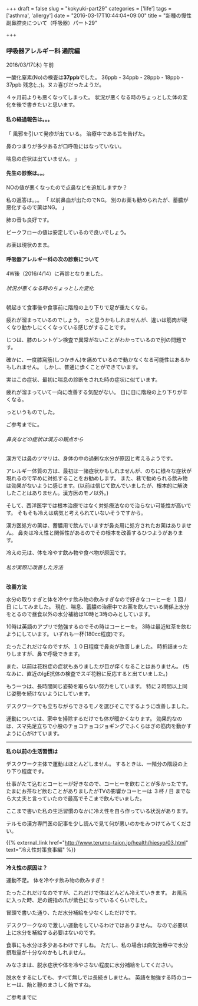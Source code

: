 +++
draft = false
slug = "kokyuki-part29"
categories = ['life']
tags = ['asthma', 'allergy']
date = "2016-03-17T10:44:04+09:00"
title = "新種の慢性副鼻腔炎について（呼吸器）パート29"

+++

### 呼吸器アレルギー科 通院編

2016/03/17(木) 午前

一酸化窒素(No)の検査は**37ppb**でした。
36ppb - 34ppb - 28ppb - 18ppb - 37ppb
残念(;_;)。ヌカ喜びだったようだ。

４ヶ月前よりも悪くなってしまった。
状況が悪くなる時のちょっとした体の変化を後で書きたいと思います。

<!--more-->

#### 私の経過報告は。。。

「
風邪を引いて発疹が出ている。
治療中である旨を告げた。

鼻のつまりが多少あるが口呼吸にはなっていない。

喘息の症状は出ていません。
」

#### 先生の診察は。。。

NOの値が悪くなったので点鼻などを追加しますか？

私の返答は。。。
「
以前鼻血が出たのでNG。
別のお薬も勧められたが、蓄膿が悪化するので薬はNG。
」

肺の音も良好です。

ピークフローの値は安定しているので良いでしょう。

お薬は現状のまま。

#### 呼吸器アレルギー科の次の診察について

4W後（2016/4/14）に再診となりました。

###### 状況が悪くなる時のちょっとした変化

朝起きて食事後や食事前に階段の上り下りで足が重たくなる。

疲れが溜まっているのでしょう。
っと思うかもしれませんが、違いは筋肉が硬くなり動かしにくくなっている感じがすることです。

じつは、膝のレントゲン検査で異常がないことがわかっているので別の問題です。

確かに、一度膝窩筋(しつかきん)を痛めているので動かなくなる可能性はあるかもしれません。
しかし、普通に歩くことができています。

実はこの症状、最初に喘息の診断をされた時の症状に似ています。

疲れが溜まっていて一向に改善する気配がない。
日に日に階段の上り下りが辛くなる。

っというものでした。

ご参考までに。


###### 鼻炎などの症状は漢方の観点から

漢方では鼻のツマリは、身体の中の過剰な水分が原因と考えるようです。

アレルギー体質の方は、最初は一諸症状かもしれませんが、のちに様々な症状が現れるので早めに対処することをお勧めします。
また、巷で勧められる飲み物は効果がないように感じます。(以前は信じて飲んでいましたが、根本的に解決したことはありません。漢方医のモノ以外。)

そして、西洋医学では根本治療ではなく対処療法なので治らない可能性が高いです。
そもそも冷えは病気と考えられていないそうですから。

漢方医処方の薬は、蓄膿用で飲んでいますが鼻炎用に処方されたお薬はありません。
鼻炎は冷え性と関係性があるのでその根本を改善するひつようがあります。

冷えの元は、体を冷やす飲み物や食べ物が原因です。

###### 私が実際に改善した方法

**改善方法**

水分の取りすぎと体を冷やす飲み物の飲みすぎなので好きなコーヒーを １回 / 日 にしてみました。
現在、喘息、蓄膿の治療中でお薬を飲んでいる関係上水分をとるので昼食以外の水分補給は10時と3時のみとしています。

10時は英語のアプリで勉強するのでその時はコーヒーを。
3時は最近紅茶を飲むようにしています。
いずれも一杯(180cc程度)です。

たったこれだけなのですが、１０日程度で鼻炎が改善しました。
時折詰まったりしますが、鼻で呼吸できます。

また、以前は花粉症の症状もありましたが目が痒くなることはありません。
(ちなみに、直近のIgE抗体の検査でスギ花粉に反応すると出ていました。)

もう一つは、長時間同じ姿勢を取らない努力をしています。
特に２時間以上同じ姿勢を続けないようにしています。

デスクワークでも立ちながらできるモノを選びそこでするように改善しました。

運動については、家中を掃除するだけでも体が暖かくなります。
効果的なのは、スマ先足立ちで小股のチョコチョコジョギングでふくらはぎの筋肉を動かすように心がけています。

----

**私の以前の生活習慣は**

デスクワーク主体で運動はほとんどしません。
するときは、一階分の階段の上り下り程度です。

仕事がたて込むとコーヒーが好きなので、コーヒーを飲むことが多かったです。
たまにお茶など飲むことがありましたがTVの影響かコーヒーは ３杯 / 日 までなら大丈夫と言っていたので最高でそこまで飲んでいました。

ここまで書いた私の生活習慣のなかに冷え性を自ら作っている状況があります。

テルモの漢方専門医の記事を少し読んで見て何が悪いのかをみつけてみてください。

{{% external_link href="http://www.terumo-taion.jp/health/hiesyo/03.html" text="冷え性対策食事編" %}}

----

**冷え性の原因は？**

運動不足。
体を冷やす飲み物の飲みすぎ！

たったこれだけなのですが、これだけで体はどんどん冷えていきます。
お風呂に入った時、足の親指の爪が紫色になっているくらいでした。

冒頭で書いた通り、ただ水分補給を少なくしただけです。

デスクワークなので激しい運動をしているわけではありません。
なので必要以上に水分を補給する必要はないのです。

食事にも水分は多少あるわけですしね。
ただし、私の場合は病気治療中で水分摂取量が十分なのかもしれません。

みなさまは、脱水症状や体を冷やさない程度に水分補給をしてください。

脱水をするにしても、すべて無しでは長続きしません。
英語を勉強する時のコーヒーは、飴と鞭のまさしく飴ですね。

ご参考までに

